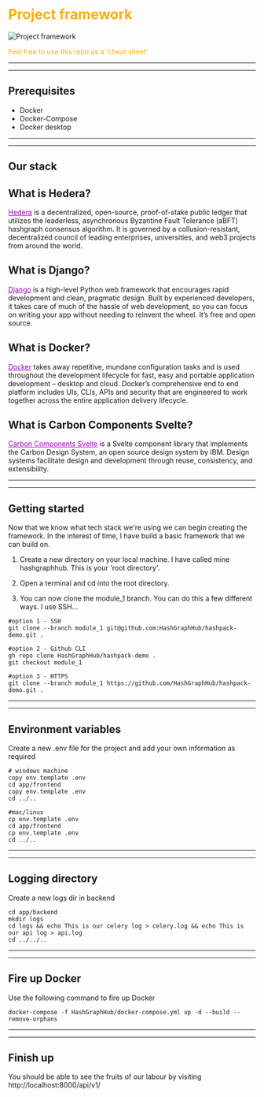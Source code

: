 # <span style="color:#f9b000">Project framework</span>

![Project framework](https://static.didcoding.com/media/tutorials/hederahashgraph_how_to/how_to_build_a_hedera_app_1.jpg "Project framework")


<span style="color:#f9b000">Feel free to use this repo as a 'cheat sheet'</span>
***
***

## Prerequisites
- Docker
- Docker-Compose
- Docker desktop

***
***

## Our stack

## What is Hedera?
<a href="https://hedera.com/" style="color: #9c07b6">Hedera</a> is a decentralized, open-source, proof-of-stake public ledger that utilizes the leaderless, asynchronous Byzantine Fault Tolerance (aBFT) hashgraph consensus algorithm. It is governed by a collusion-resistant, decentralized council of leading enterprises, universities, and web3 projects from around the world.

## What is Django?
<a href="https://www.djangoproject.com/" style="color: #9c07b6">Django</a> is a high-level Python web framework that encourages rapid development and clean, pragmatic design. Built by experienced developers, it takes care of much of the hassle of web development, so you can focus on writing your app without needing to reinvent the wheel. It’s free and open source.

## What is Docker?
<a href="https://www.docker.com/" style="color: #9c07b6">Docker</a> takes away repetitive, mundane configuration tasks and is used throughout the development lifecycle for fast, easy and portable application development – desktop and cloud. Docker’s comprehensive end to end platform includes UIs, CLIs, APIs and security that are engineered to work together across the entire application delivery lifecycle.

## What is Carbon Components Svelte?
<a href="https://www.docker.com/" style="color: #9c07b6">Carbon Components Svelte</a> is a Svelte component library that implements the Carbon Design System, an open source design system by IBM. Design systems facilitate design and development through reuse, consistency, and extensibility.

***
***

## Getting started

Now that we know what tech stack we're using we can begin creating the framework. In the interest of time, I have build a basic framework that we can build on.

1) Create a new directory on your local machine. I have called mine hashgraphhub. This is your 'root directory'.

2) Open a terminal and cd into the root directory.

3) You can now clone the module_1 branch. You can do this a few different ways. I use SSH...

```
#option 1 - SSH
git clone --branch module_1 git@github.com:HashGraphHub/hashpack-demo.git .

#option 2 - Github CLI
gh repo clone HashGraphHub/hashpack-demo .
git checkout module_1

#option 3 - HTTPS
git clone --branch module_1 https://github.com/HashGraphHub/hashpack-demo.git .
```

***
***

## Environment variables
Create a new .env file for the project and add your own information as required
```
# windows machine
copy env.template .env
cd app/frontend
copy env.template .env
cd ../..

#mac/linux
cp env.template .env
cd app/frontend
cp env.template .env
cd ../..
```

***
***

## Logging directory
Create a new logs dir in backend
```
cd app/backend
mkdir logs
cd logs && echo This is our celery log > celery.log && echo This is our api log > api.log
cd ../../..
```

***
***

## Fire up Docker
Use the following command to fire up Docker
```
docker-compose -f HashGraphHub/docker-compose.yml up -d --build --remove-orphans
```

***
***

## Finish up

You should be able to see the fruits of our labour by visiting http://localhost:8000/api/v1/
